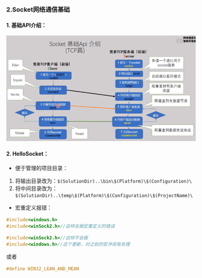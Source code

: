 ### 2.Socket网络通信基础   
#### 1. 基础API介绍：
![SocketBaseAPI](images\SocketBaseAPI.png)
#### 2. HelloSocket：
+ 便于管理的项目目录：
1. 将输出目录改为：```$(SolutionDir)..\bin\$(Platform)\$(Configuration)\```
1. 将中间目录改为：```$(SolutionDir)..\temp\$(Platform)\$(Configuration)\$(ProjectName)\```
+ 宏重定义报错：
```c
#include<windows.h>
#include<winSock2.h>//这样会报宏重定义的错误
```
```c
#include<winSock2.h>//这样不会报
#include<windows.h>//这个更新，对之前的宏冲突有处理
```
或者 
```c
#define WIN32_LEAN_AND_MEAN
```